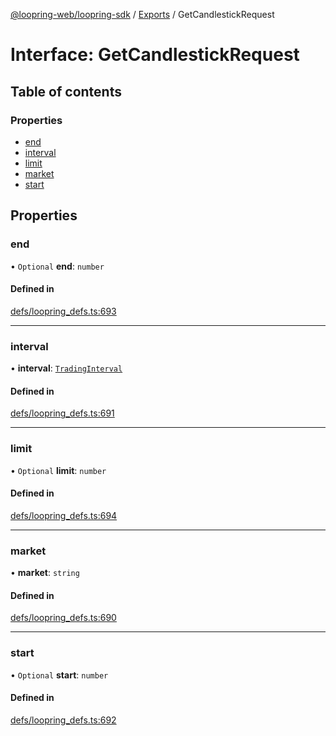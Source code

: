 [@loopring-web/loopring-sdk](../README.md) / [Exports](../modules.md) / GetCandlestickRequest

# Interface: GetCandlestickRequest

## Table of contents

### Properties

- [end](GetCandlestickRequest.md#end)
- [interval](GetCandlestickRequest.md#interval)
- [limit](GetCandlestickRequest.md#limit)
- [market](GetCandlestickRequest.md#market)
- [start](GetCandlestickRequest.md#start)

## Properties

### end

• `Optional` **end**: `number`

#### Defined in

[defs/loopring_defs.ts:693](https://github.com/Loopring/loopring_sdk/blob/edf273a/src/defs/loopring_defs.ts#L693)

___

### interval

• **interval**: [`TradingInterval`](../enums/TradingInterval.md)

#### Defined in

[defs/loopring_defs.ts:691](https://github.com/Loopring/loopring_sdk/blob/edf273a/src/defs/loopring_defs.ts#L691)

___

### limit

• `Optional` **limit**: `number`

#### Defined in

[defs/loopring_defs.ts:694](https://github.com/Loopring/loopring_sdk/blob/edf273a/src/defs/loopring_defs.ts#L694)

___

### market

• **market**: `string`

#### Defined in

[defs/loopring_defs.ts:690](https://github.com/Loopring/loopring_sdk/blob/edf273a/src/defs/loopring_defs.ts#L690)

___

### start

• `Optional` **start**: `number`

#### Defined in

[defs/loopring_defs.ts:692](https://github.com/Loopring/loopring_sdk/blob/edf273a/src/defs/loopring_defs.ts#L692)
